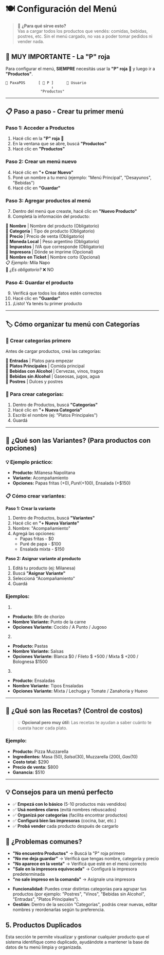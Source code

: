 # 🍽️ Configuración del Menú

> 🎯 **¿Para qué sirve esto?**  
> Vas a cargar todos los productos que vendés: comidas, bebidas, postres, etc. Sin el menú cargado, no vas a poder tomar pedidos ni vender nada.

## 🔴 **MUY IMPORTANTE - La "P" roja**

Para configurar el menú, **SIEMPRE** necesitás usar la **"P" roja** 🔴 y luego ir a **"Productos"**.

```
🏪 PaxaPOS      [ 🔴 P ]      👤 Usuario
                     ↓
                "Productos"
```

---

## 📋 **Paso a paso - Crear tu primer menú**

### **Paso 1: Acceder a Productos**
1. Hacé clic en la **"P" roja** 🔴
2. En la ventana que se abre, buscá **"Productos"**
3. Hacé clic en **"Productos"**

### **Paso 2: Crear un menú nuevo**
4. Hacé clic en **"+ Crear Nuevo"**
5. Poné un nombre a tu menú (ejemplo: "Menú Principal", "Desayunos", "Bebidas")
6. Hacé clic en **"Guardar"**

### **Paso 3: Agregar productos al menú**
7. Dentro del menú que creaste, hacé clic en **"Nuevo Producto"**
8. Completá la información del producto:

🔹 **Nombre** | Nombre del producto (Obligatorio)  
🔹 **Categoría** | Tipo de producto (Obligatorio)  
🔹 **Precio** | Precio de venta (Obligatorio)  
🔹 **Moneda Local** | Peso argentino (Obligatorio)  
🔹 **Impuestos** | IVA que corresponde (Obligatorio)  
🔹 **Impresora** | Dónde se imprime (Opcional)  
🔹 **Nombre en Ticket** | Nombre corto (Opcional)  
📋 *Ejemplo:* Mila Napo  
📌 *¿Es obligatorio?* ❌ NO

### **Paso 4: Guardar el producto**
9. Verificá que todos los datos estén correctos
10. Hacé clic en **"Guardar"**
11. ¡Listo! Ya tenés tu primer producto

---

## 🏷️ **Cómo organizar tu menú con Categorías**

### **📝 Crear categorías primero**
Antes de cargar productos, creá las categorías:

🔹 **Entradas** | Platos para empezar  
🔹 **Platos Principales** | Comida principal  
🔹 **Bebidas con Alcohol** | Cervezas, vinos, tragos  
🔹 **Bebidas sin Alcohol** | Gaseosas, jugos, agua  
🔹 **Postres** | Dulces y postres

### **🔧 Para crear categorías:**
1. Dentro de Productos, buscá **"Categorías"**
2. Hacé clic en **"+ Nueva Categoría"**
3. Escribí el nombre (ej: "Platos Principales")
4. Guardá

---

## 🔄 **¿Qué son las Variantes? (Para productos con opciones)**

### **💡 Ejemplo práctico:**
- **Producto:** Milanesa Napolitana
- **Variante:** Acompañamiento
- **Opciones:** Papas fritas (+$0), Puré (+$100), Ensalada (+$150)

### **📋 Cómo crear variantes:**

**Paso 1: Crear la variante**
1. Dentro de Productos, buscá **"Variantes"**
2. Hacé clic en **"+ Nueva Variante"**
3. Nombre: "Acompañamiento"
4. Agregá las opciones:
   - Papas fritas - $0
   - Puré de papa - $100
   - Ensalada mixta - $150

**Paso 2: Asignar variante al producto**
1. Editá tu producto (ej: Milanesa)
2. Buscá **"Asignar Variante"**
3. Seleccioná "Acompañamiento"
4. Guardá

### **Ejemplos:**
1. 
- **Producto:** Bife de chorizo
- **Nombre Variante:** Punto de la carne
- **Opciones Variante:** Cocido / A Punto / Jugoso

2. 
- **Producto:** Pastas
- **Nombre Variante:** Salsas
- **Opciones Variante:** Blanca $0 / Fileto $ +500 / Mixta $ +200 / Bolognesa $1500

3.
- **Producto:** Ensaladas
- **Nombre Variante:** Tipos Ensaladas
- **Opciones Variante:** Mixta / Lechuga y Tomate / Zanahoria y Huevo

---

## 🧾 **¿Qué son las Recetas? (Control de costos)**

> 💡 **Opcional pero muy útil:** Las recetas te ayudan a saber cuánto te cuesta hacer cada plato.

### **Ejemplo:**
- **Producto:** Pizza Muzzarella
- **Ingredientes:** Masa ($50), Salsa ($30), Muzzarella ($200), Gas ($10)
- **Costo total:** $290
- **Precio de venta:** $800
- **Ganancia:** $510

---
## 💡 **Consejos para un menú perfecto**
- ✅ **Empezá con lo básico** (5-10 productos más vendidos)
- ✅ **Usá nombres claros** (evitá nombres rebuscados)
- ✅ **Organizá por categorías** (facilita encontrar productos)
- ✅ **Configurá bien las impresoras** (cocina, bar, etc.)
- ✅ **Probá vender** cada producto después de cargarlo

## 🚨 **¿Problemas comunes?**
- **"No encuentro Productos"** → Buscá la "P" roja primero
- **"No me deja guardar"** → Verificá que tengas nombre, categoría y precio
- **"No aparece en la venta"** → Verificá que esté en el menú correcto
- **"Sale en la impresora equivocada"** → Configurá la impresora predeterminada
- **"no sale impreso en la comanda"** → Asignale una impresora 

* **Funcionalidad:** Puedes crear distintas categorías para agrupar tus productos (por ejemplo: "Postres", "Vinos", "Bebidas sin Alcohol", "Entradas", "Platos Principales").
* **Gestión:** Dentro de la sección "Categorías", podrás crear nuevas, editar nombres y reordenarlas según tu preferencia.

## 5. Productos Duplicados
Esta sección te permite visualizar y gestionar cualquier producto que el sistema identifique como duplicado, ayudándote a mantener la base de datos de tu menú limpia y organizada.

